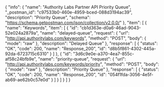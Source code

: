 {
  "info": {
    "name": "Authority Labs Partner API Priority Queue",
    "_postman_id": "c97533b0-460e-4959-bced-088d3194ac39",
    "description": "Priority Queue",
    "schema": "https://schema.getpostman.com/json/collection/v2.0.0/"
  },
  "item": [
    {
      "name": "Keywords",
      "item": [
        {
          "id": "cb1d363e-d0a6-46ad-9043-52e024a2879a",
          "name": "delayed-queue",
          "request": {
            "url": "http://api.authoritylabs.com/keywords",
            "method": "POST",
            "body": {
              "mode": "raw"
            },
            "description": "Delayed Queue"
          },
          "response": [
            {
              "status": "OK",
              "code": 200,
              "name": "Response_200",
              "id": "d8b5f861-4302-445a-92da-6723715c6310"
            }
          ]
        },
        {
          "id": "3d6c9e0e-a370-4ea7-855c-af58c24bfb9e",
          "name": "priority-queue",
          "request": {
            "url": "http://api.authoritylabs.com/keywords/priority",
            "method": "POST",
            "body": {
              "mode": "raw"
            },
            "description": "Priority Queue"
          },
          "response": [
            {
              "status": "OK",
              "code": 200,
              "name": "Response_200",
              "id": "054f1fda-3056-4e5f-ab69-ae62b0c57e0d"
            }
          ]
        }
      ]
    }
  ]
}